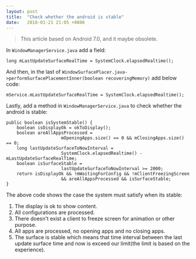 ```yaml
---
layout: post
title:  "Check whether the android is stable"
date:   2018-01-21 21:05 +0800
---
```


> This article based on Android 7.0, and it maybe obsolete.

In `WindowManagerService.java` add a field:

```
long mLastUpdateSurfaceRealTime = SystemClock.elapsedRealtime();
```

And then, in the last of `WindowSurfacePlacer.java->performSurfacePlacementInner(boolean recoveringMemory)` add below code:

```
mService.mLastUpdateSurfaceRealTime = SystemClock.elapsedRealtime();
``` 

Lastly, add a method in `WindowManagerService.java` to check whether the android is stable:

```
public boolean isSystemStable() {
    boolean isDisplayOk = okToDisplay();
    boolean areAllAppsProcessed =
                     mOpeningApps.size() == 0 && mClosingApps.size() == 0;
    long lastUpdateSurfaceToNowInterval =
                     SystemClock.elapsedRealtime() - mLastUpdateSurfaceRealTime;
    boolean isSurfaceStable =
                     lastUpdateSurfaceToNowInterval >= 2000;
    return isDisplayOk && !mWaitingForConfig && !mClientFreezingScreen
                     && areAllAppsProcessed && isSurfaceStable;
}
```

The above code shows the case the system must satisfy when its stable:

1. The display is ok to show content.
2. All configurations are processed.
3. There doesn't exist a client to freeze screen for animation or other purpose.
4. All apps are processed, no opening apps and no closing apps.
5. The surface is stable which means that time interval between the last update surface time and now is exceed our limit(the limit is based on the experience).
